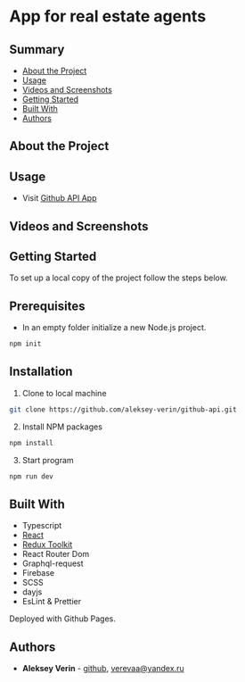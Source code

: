 # App for real estate agents

## Summary

- [About the Project](#about-the-project)
- [Usage](#usage)
- [Videos and Screenshots](#videos-and-screenshots)
- [Getting Started](#getting-started)
- [Built With](#built-with)
- [Authors](#authors)
<!-- - [Acknowledgements](#acknowledgements)
- [License](#license) -->

## About the Project

<!-- <hr>
<p>It's a versatile application for real estate agents that helps manage your business in one place. It allows you to store current deals, a client list, and create tasks for your team. You can customize the fields and sections displayed in the lists, filter by parameters, plan tasks and meetings in a convenient calendar. The application has a user-friendly interface and helps efficiently manage your business, improve interaction within the team, and provide a high level of service for your clients.</p>
<hr>
<p>Это универсальное приложение для агентов по недвижимости, которое помогает управлять вашим бизнесом в одном месте. Оно позволяет сохранять текущие сделки, список клиентов и создавать задачи для вашей команды. Вы можете настроить поля и разделы, отображаемые в списках, фильтровать по параметрам, планировать задачи и встречи в удобном календаре. Приложение имеет простой и понятный интерфейс, помогает эффективно управлять бизнесом, улучшать взаимодействие в команде и обеспечивать высокий уровень сервиса для ваших клиентов.</p>
<hr> -->

## Usage

- Visit [Github API App](https://aleksey-verin.github.io/github-api)

## Videos and Screenshots

<!-- ![image of page Deals](/readme/realty-image1.png)
![image of page Deals](/readme/realty-image2.png)
![image of page Deals](/readme/realty-image3.png)
![image of page Deals](/readme/realty-image4.png)
![image of page Deals](/readme/realty-image5.png)
![image of page Deals](/readme/realty-image6.png) -->

## Getting Started

To set up a local copy of the project follow the steps below.

## Prerequisites

- In an empty folder initialize a new Node.js project.

```sh
npm init
```

## Installation

1. Clone to local machine

```sh
git clone https://github.com/aleksey-verin/github-api.git
```

2. Install NPM packages

```sh
npm install
```

3. Start program

```sh
npm run dev
```

## Built With

- Typescript
- [React](https://reactjs.org/)
- [Redux Toolkit](https://redux-toolkit.js.org/)
- React Router Dom
- Graphql-request
- Firebase
- SCSS
- dayjs
- EsLint & Prettier

Deployed with Github Pages.

## Authors

- **Aleksey Verin** - [github](https://github.com/aleksey-verin), [verevaa@yandex.ru](mailto:verevaa@yandex.ru)

<!-- ## Acknowledgements
## License -->
